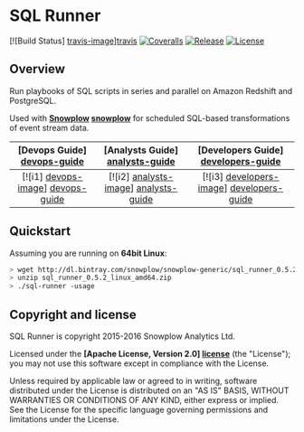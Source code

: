 # SQL Runner

[![Build Status] [travis-image]][travis] [![Coveralls][coveralls-image]][coveralls] [![Release][release-image]][releases] [![License][license-image]][license]

## Overview

Run playbooks of SQL scripts in series and parallel on Amazon Redshift and PostgreSQL.

Used with **[Snowplow] [snowplow]** for scheduled SQL-based transformations of event stream data.

|  **[Devops Guide] [devops-guide]**     | **[Analysts Guide] [analysts-guide]**     | **[Developers Guide] [developers-guide]**     |
|:--------------------------------------:|:-----------------------------------------:|:---------------------------------------------:|
|  [![i1] [devops-image]] [devops-guide] | [![i2] [analysts-image]] [analysts-guide] | [![i3] [developers-image]] [developers-guide] |

## Quickstart

Assuming you are running on **64bit Linux**:

```bash
> wget http://dl.bintray.com/snowplow/snowplow-generic/sql_runner_0.5.2_linux_amd64.zip
> unzip sql_runner_0.5.2_linux_amd64.zip
> ./sql-runner -usage
```

## Copyright and license

SQL Runner is copyright 2015-2016 Snowplow Analytics Ltd.

Licensed under the **[Apache License, Version 2.0] [license]** (the "License");
you may not use this software except in compliance with the License.

Unless required by applicable law or agreed to in writing, software
distributed under the License is distributed on an "AS IS" BASIS,
WITHOUT WARRANTIES OR CONDITIONS OF ANY KIND, either express or implied.
See the License for the specific language governing permissions and
limitations under the License.

[travis]: https://travis-ci.org/snowplow/sql-runner
[travis-image]: https://travis-ci.org/snowplow/sql-runner.png?branch=master

[release-image]: http://img.shields.io/badge/release-0.5.2-6ad7e5.svg?style=flat
[releases]: https://github.com/snowplow/sql-runner/releases

[license-image]: http://img.shields.io/badge/license-Apache--2-blue.svg?style=flat
[license]: http://www.apache.org/licenses/LICENSE-2.0

[coveralls-image]: https://coveralls.io/repos/github/snowplow/sql-runner/badge.svg?branch=master
[coveralls]: https://coveralls.io/github/snowplow/sql-runner?branch=master

[snowplow]: https://github.com/snowplow/snowplow

[analysts-guide]: https://github.com/snowplow/sql-runner/wiki/Guide-for-analysts
[developers-guide]: https://github.com/snowplow/sql-runner/wiki/Guide-for-developers
[devops-guide]: https://github.com/snowplow/sql-runner/wiki/Guide-for-devops

[devops-image]:  http://sauna-github-static.s3-website-us-east-1.amazonaws.com/devops.svg
[analysts-image]: http://sauna-github-static.s3-website-us-east-1.amazonaws.com/analyst.svg
[developers-image]:  http://sauna-github-static.s3-website-us-east-1.amazonaws.com/developer.svg
